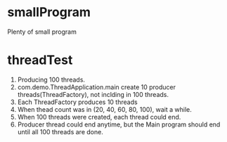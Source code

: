 # smallProgram
Plenty of small program

# threadTest
1. Producing 100 threads.
2. com.demo.ThreadApplication.main create 10 producer threads(ThreadFactory), not inclding in 100 threads.
3. Each ThreadFactory produces 10 threads
4. When thead count was in (20, 40, 60, 80, 100), wait a while.
5. When 100 threads were created, each thread could end.
6. Producer thread could end anytime, but the Main program should end until all 100 threads are done.
